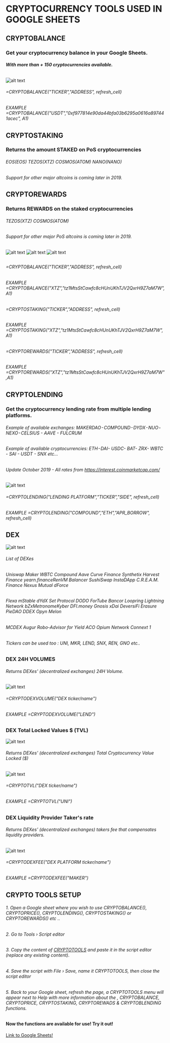 # CRYPTOCURRENCY TOOLS USED IN GOOGLE SHEETS
## CRYPTOBALANCE

### Get your cryptocurrency balance in your Google Sheets. 
##### With more than + 150 cryptocurrencies available.


######

![alt text](https://github.com/Eloise1988/CRYPTOBALANCE/blob/master/Crypto_Balance.png)

###### =CRYPTOBALANCE("TICKER","ADDRESS", refresh_cell) 
###### EXAMPLE    =CRYPTOBALANCE("USDT","0xf977814e90da44bfa03b6295a0616a897441acec", $A$1)

## 
## CRYPTOSTAKING

### Returns the amount STAKED on PoS cryptocurrencies
###### EOS(EOS)  TEZOS(XTZ)  COSMOS(ATOM)  NANO(NANO)
###### Support for other major altcoins is coming later in 2019.
##  

## CRYPTOREWARDS

### Returns REWARDS on the staked cryptocurrencies
###### TEZOS(XTZ)  COSMOS(ATOM)
###### Support for other major PoS altcoins is coming later in 2019.
##

![alt text](https://github.com/Eloise1988/CRYPTOBALANCE/blob/master/XTZ_EXPLORER.png)
![alt text](https://github.com/Eloise1988/CRYPTOBALANCE/blob/master/XTZ_EXAMPLE.png)
![alt text](https://github.com/Eloise1988/CRYPTOBALANCE/blob/master/XTZ_EXAMPLE2.png)
## 
##  
###### =CRYPTOBALANCE("TICKER","ADDRESS", refresh_cell) 
###### EXAMPLE    =CRYPTOBALANCE("XTZ","tz1MtsStCawfc8cHUnUKhTJV2QxrH9Z7aM7W",$A$1)
##  
##  
###### =CRYPTOSTAKING("TICKER","ADDRESS", refresh_cell) 
###### EXAMPLE    =CRYPTOSTAKING("XTZ","tz1MtsStCawfc8cHUnUKhTJV2QxrH9Z7aM7W",$A$1)
##  

###### =CRYPTOREWARDS("TICKER","ADDRESS", refresh_cell) 
###### EXAMPLE    =CRYPTOREWARDS("XTZ","tz1MtsStCawfc8cHUnUKhTJV2QxrH9Z7aM7W",$A$1)
##  

## CRYPTOLENDING

### Get the cryptocurrency lending rate from multiple lending platforms. 
###### Example of available exchanges: MAKERDAO - COMPOUND - DYDX - NUO - NEXO - CELSIUS - AAVE - FULCRUM
###### Example of available cryptocurrencies: ETH - DAI- USDC- BAT- ZRX- WBTC - SAI - USDT - SNX etc...
###### Update October 2019 - All rates from https://interest.coinmarketcap.com/
![alt text](https://github.com/Eloise1988/CRYPTOBALANCE/blob/master/Crypto_Lending.png)

###### =CRYPTOLENDING("LENDING PLATFORM","TICKER","SIDE", refresh_cell) 
###### EXAMPLE    =CRYPTOLENDING("COMPOUND","ETH","APR_BORROW", refresh_cell) 
##   

## DEX
![alt text](https://github.com/Eloise1988/CRYPTOBALANCE/blob/master/GIF/DEX_VOL.png)
###### List of DEXes
###### Uniswap Maker WBTC Compound Aave Curve Finance Synthetix Harvest Finance yearn.financeRenVM Balancer SushiSwap InstaDApp C.R.E.A.M. Finance Nexus Mutual dForce 
###### Flexa mStable dYdX Set Protocol DODO ForTube Bancor Loopring Lightning Network bZxMetronomeKyber DFI.money Gnosis xDai DeversiFi Erasure PieDAO DDEX Opyn Melon 
###### MCDEX Augur Robo-Advisor for Yield ACO Opium Network Connext 1
###### Tickers can be used too : UNI, MKR, LEND, SNX, REN, GNO etc..
##  
### DEX 24H VOLUMES
###### Returns DEXes' (decentralized exchanges) 24H Volume.
![alt text](https://github.com/Eloise1988/CRYPTOBALANCE/blob/master/GIF/CRYPTODEXVOLUME.gif)
###### =CRYPTODEXVOLUME("DEX ticker/name") 
###### EXAMPLE    =CRYPTODEXVOLUME("LEND")
## 

### DEX Total Locked Values $ (TVL)
![alt text](https://github.com/Eloise1988/CRYPTOBALANCE/blob/master/GIF/TVL.png)
###### Returns DEXes' (decentralized exchanges) Total Cryptocurrency Value Locked ($)
![alt text](https://github.com/Eloise1988/CRYPTOBALANCE/blob/master/GIF/CRYPTOTVL.gif)
###### =CRYPTOTVL("DEX ticker/name") 
###### EXAMPLE    =CRYPTOTVL("UNI")
##  

### DEX Liquidity Provider Taker's rate
###### Returns DEXes' (decentralized exchanges) takers fee that compensates liquidity providers.
![alt text](https://github.com/Eloise1988/CRYPTOBALANCE/blob/master/GIF/CRYPTODEXFEE.gif)

###### =CRYPTODEXFEE("DEX PLATFORM ticker/name") 
###### EXAMPLE    =CRYPTODEXFEE("MAKER")
##  

## CRYPTO TOOLS SETUP
###### 1. Open a Google sheet where you wish to use CRYPTOBALANCE(), CRYPTOPRICE(), CRYPTOLENDING(), CRYPTOSTAKING() or CRYPTOREWARDS() etc ..
###### 2. Go to Tools › Script editor
###### 3. Copy the content of [CRYPTOTOOLS](https://raw.githubusercontent.com/Eloise1988/CRYPTOBALANCE/master/CRYPTOTOOLS) and paste it in the script editor (replace any existing content). 
###### 4. Save the script with File › Save, name it CRYPTOTOOLS, then close the script editor
###### 5. Back to your Google sheet, refresh the page, a CRYPTOTOOLS menu will appear next to Help with more information about the , CRYPTOBALANCE, CRYPTOPRICE, CRYPTOSTAKING, CRYPTOREWADS & CRYPTOBLENDING functions.




#### Now the functions are available for use! Try it out! 
[Link to Google Sheets!](https://docs.google.com/spreadsheets/d/11RyWEPetyB-l-WLYHZGy1Nx-PXZ3ZmY2Ej64UyZ8Ha0/edit?usp=sharing)
